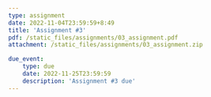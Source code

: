 ```yaml
---
type: assignment
date: 2022-11-04T23:59:59+8:49
title: 'Assignment #3'
pdf: /static_files/assignments/03_assignment.pdf
attachment: /static_files/assignments/03_assignment.zip

due_event: 
    type: due
    date: 2022-11-25T23:59:59
    description: 'Assignment #3 due'
---
```

